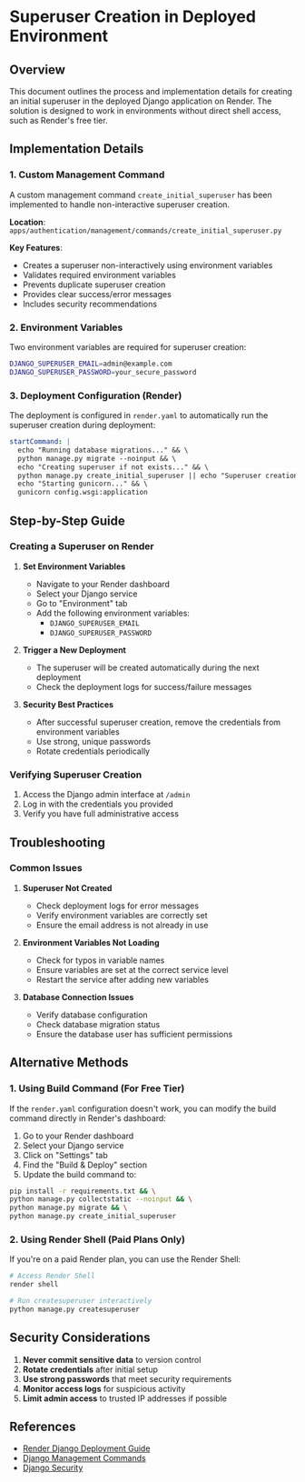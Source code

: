 # Superuser Creation in Deployed Environment

## Overview
This document outlines the process and implementation details for creating an initial superuser in the deployed Django application on Render. The solution is designed to work in environments without direct shell access, such as Render's free tier.

## Implementation Details

### 1. Custom Management Command
A custom management command `create_initial_superuser` has been implemented to handle non-interactive superuser creation.

**Location**: `apps/authentication/management/commands/create_initial_superuser.py`

**Key Features**:
- Creates a superuser non-interactively using environment variables
- Validates required environment variables
- Prevents duplicate superuser creation
- Provides clear success/error messages
- Includes security recommendations

### 2. Environment Variables
Two environment variables are required for superuser creation:

```bash
DJANGO_SUPERUSER_EMAIL=admin@example.com
DJANGO_SUPERUSER_PASSWORD=your_secure_password
```

### 3. Deployment Configuration (Render)

The deployment is configured in `render.yaml` to automatically run the superuser creation during deployment:

```yaml
startCommand: |
  echo "Running database migrations..." && \
  python manage.py migrate --noinput && \
  echo "Creating superuser if not exists..." && \
  python manage.py create_initial_superuser || echo "Superuser creation failed or not needed" && \
  echo "Starting gunicorn..." && \
  gunicorn config.wsgi:application
```

## Step-by-Step Guide

### Creating a Superuser on Render

1. **Set Environment Variables**
   - Navigate to your Render dashboard
   - Select your Django service
   - Go to "Environment" tab
   - Add the following environment variables:
     - `DJANGO_SUPERUSER_EMAIL`
     - `DJANGO_SUPERUSER_PASSWORD`

2. **Trigger a New Deployment**
   - The superuser will be created automatically during the next deployment
   - Check the deployment logs for success/failure messages

3. **Security Best Practices**
   - After successful superuser creation, remove the credentials from environment variables
   - Use strong, unique passwords
   - Rotate credentials periodically

### Verifying Superuser Creation

1. Access the Django admin interface at `/admin`
2. Log in with the credentials you provided
3. Verify you have full administrative access

## Troubleshooting

### Common Issues

1. **Superuser Not Created**
   - Check deployment logs for error messages
   - Verify environment variables are correctly set
   - Ensure the email address is not already in use

2. **Environment Variables Not Loading**
   - Check for typos in variable names
   - Ensure variables are set at the correct service level
   - Restart the service after adding new variables

3. **Database Connection Issues**
   - Verify database configuration
   - Check database migration status
   - Ensure the database user has sufficient permissions

## Alternative Methods

### 1. Using Build Command (For Free Tier)
If the `render.yaml` configuration doesn't work, you can modify the build command directly in Render's dashboard:

1. Go to your Render dashboard
2. Select your Django service
3. Click on "Settings" tab
4. Find the "Build & Deploy" section
5. Update the build command to:

```bash
pip install -r requirements.txt && \
python manage.py collectstatic --noinput && \
python manage.py migrate && \
python manage.py create_initial_superuser
```

### 2. Using Render Shell (Paid Plans Only)
If you're on a paid Render plan, you can use the Render Shell:

```bash
# Access Render Shell
render shell

# Run createsuperuser interactively
python manage.py createsuperuser
```

## Security Considerations

1. **Never commit sensitive data** to version control
2. **Rotate credentials** after initial setup
3. **Use strong passwords** that meet security requirements
4. **Monitor access logs** for suspicious activity
5. **Limit admin access** to trusted IP addresses if possible

## References

- [Render Django Deployment Guide](https://render.com/docs/deploy-django)
- [Django Management Commands](https://docs.djangoproject.com/en/4.2/howto/custom-management-commands/)
- [Django Security](https://docs.djangoproject.com/en/4.2/topics/security/)
